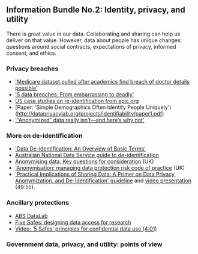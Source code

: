 ## Information Bundle No.2: Identity, privacy, and utility

There is great value in our data.  Collaborating and sharing can help us deliver on that value.  However, data about people has unique changes: questions around social contracts, expectations of privacy, informed consent, and ethics.

### Privacy breaches

+ ['Medicare dataset pulled after academics find breach of doctor details possible'](http://www.abc.net.au/news/2016-09-29/medicare-pbs-dataset-pulled-over-encryption-concerns/7888686)
+ ['5 data breaches: From embarrassing to deadly'](http://money.cnn.com/galleries/2010/technology/1012/gallery.5_data_breaches/)
+ [US case studies on re-identification from epic.org](https://epic.org/privacy/re-identification.html)
+ [Paper: 'Simple Demographics Often Identify People Uniquely')(http://dataprivacylab.org/projects/identifiability/paper1.pdf)
+ ['“Anonymized” data really isn’t—and here’s why not'](https://arstechnica.com/tech-policy/2009/09/your-secrets-live-online-in-databases-of-ruin/)

### More on de-identification

+ ['Data De-identification: An Overview of Basic Terms'](http://ptac.ed.gov/sites/default/files/data_deidentification_terms.pdf)
+ [Australian National Data Service guide to de-identification](http://www.ands.org.au/__data/assets/pdf_file/0003/737211/De-identification.pdf)
+ [Anonymising data: Key questions for consideration](http://www.cqc.org.uk/sites/default/files/Anonymisation%20Guidance.pdf) (UK)
+ ['Anonymisation: managing data protection risk code of practice](https://ico.org.uk/media/1061/anonymisation-code.pdf) (UK)
+ ['Practical Implications of Sharing Data: A Primer on Data Privacy, Anonymization, and De-Identification' guideline](https://support.sas.com/resources/papers/proceedings15/1884-2015.pdf) and [video presentation](https://vimeo.com/189357847) (49:55).

### Ancillary protections

+ [ABS DataLab](http://www.abs.gov.au/websitedbs/d3310114.nsf/home/curf:+about+the+abs+data+laboratory+(absdl))
+ [Five Safes: designing data access for research](http://rsss.anu.edu.au/sites/default/files/Ritchie_5safes.pdf)
+ [Video: ‘5 Safes’ principles for confidential data use (4:01)](https://www.youtube.com/watch?v=Mln9T52mwj0)

### Government data, privacy, and utility: points of view


